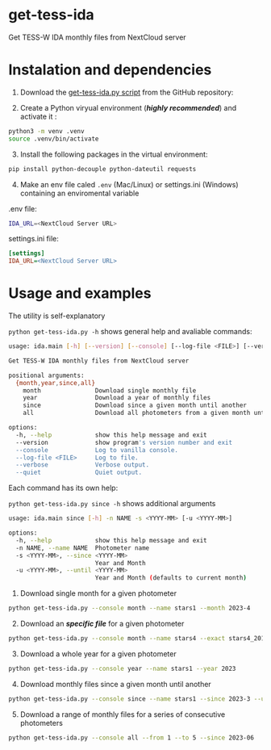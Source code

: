 # get-tess-ida
Get TESS-W IDA monthly files from NextCloud server

# Instalation and dependencies

1. Download the [get-tess-ida.py script](https://raw.githubusercontent.com/STARS4ALL/TESS-IDA-TOOLS/main/get-tess-ida.py) from the GitHub repository:


2. Create a Python viryual environment (***highly recommended***) and activate it :

```bash
python3 -m venv .venv
source .venv/bin/activate
```

3. Install the following packages in the virtual environment:

```bash
pip install python-decouple python-dateutil requests
```

4. Make an env file caled `.env` (Mac/Linux) or settings.ini (Windows) containing an enviromental variable

.env file:

```bash
IDA_URL=<NextCloud Server URL>
```

settings.ini file:

```ini
[settings]
IDA_URL=<NextCloud Server URL>
```

# Usage and examples

The utility is self-explanatory

`python get-tess-ida.py -h` shows general help and avaliable commands:

```bash
usage: ida.main [-h] [--version] [--console] [--log-file <FILE>] [--verbose | --quiet] {month,year,since,all} ...

Get TESS-W IDA monthly files from NextCloud server

positional arguments:
  {month,year,since,all}
    month               Download single monthly file
    year                Download a year of monthly files
    since               Download since a given month until another
    all                 Download all photometers from a given month until another

options:
  -h, --help            show this help message and exit
  --version             show program's version number and exit
  --console             Log to vanilla console.
  --log-file <FILE>     Log to file.
  --verbose             Verbose output.
  --quiet               Quiet output.

```

Each command has its own help:

`python get-tess-ida.py since -h` shows additional arguments

```bash
usage: ida.main since [-h] -n NAME -s <YYYY-MM> [-u <YYYY-MM>]

options:
  -h, --help            show this help message and exit
  -n NAME, --name NAME  Photometer name
  -s <YYYY-MM>, --since <YYYY-MM>
                        Year and Month
  -u <YYYY-MM>, --until <YYYY-MM>
                        Year and Month (defaults to current month)
```

1. Download single month for a given photometer
```bash
python get-tess-ida.py --console month --name stars1 --month 2023-4
```

2. Download an ***specific file*** for a given photometer
```bash
python get-tess-ida.py --console month --name stars4 --exact stars4_2016-09_2.dat
```

3. Download a whole year for a given photometer
```bash
python get-tess-ida.py --console year --name stars1 --year 2023
```

4. Download monthly files since a given month until another
```bash
python get-tess-ida.py --console since --name stars1 --since 2023-3 --until 2023-06
```

5. Download a range of monthly files for a series of consecutive photometers
```bash
python get-tess-ida.py --console all --from 1 --to 5 --since 2023-06
```